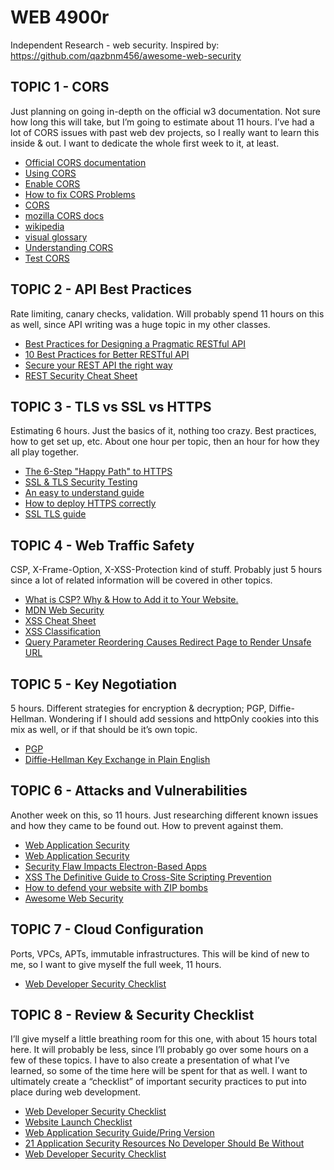 # WEB 4900r
Independent Research - web security.
Inspired by: https://github.com/qazbnm456/awesome-web-security

## TOPIC 1 - CORS
Just planning on going in-depth on the official w3 documentation. Not sure how long this will take, but I’m going to estimate about 11 hours. I’ve had a lot of CORS issues with past web dev projects, so I really want to learn this inside & out. I want to dedicate the whole first week to it, at least.
* [Official CORS documentation](https://www.w3.org/TR/cors/)
* [Using CORS](https://www.html5rocks.com/en/tutorials/cors/)
* [Enable CORS](https://enable-cors.org/)
* [How to fix CORS Problems](http://restlet.com/company/blog/2016/09/27/how-to-fix-cors-problems/)
* [CORS](https://expressionengine.com/learn/cross-origin-resource-sharing-cors)
* [mozilla CORS docs](https://developer.mozilla.org/en-US/docs/Web/HTTP/CORS)
* [wikipedia](https://en.wikipedia.org/wiki/Cross-origin_resource_sharing)
* [visual glossary](https://www.maxcdn.com/one/visual-glossary/cors/)
* [Understanding CORS](https://spring.io/understanding/CORS)
* [Test CORS](https://www.test-cors.org/)

## TOPIC 2 - API Best Practices
Rate limiting, canary checks, validation. Will probably spend 11 hours on this as well, since API writing was a huge topic in my other classes.
* [Best Practices for Designing a Pragmatic RESTful API](https://www.vinaysahni.com/best-practices-for-a-pragmatic-restful-api)
* [10 Best Practices for Better RESTful API](https://blog.mwaysolutions.com/2014/06/05/10-best-practices-for-better-restful-api/)
* [Secure your REST API the right way](https://stormpath.com/blog/secure-your-rest-api-right-way)
* [REST Security Cheat Sheet](https://www.owasp.org/index.php/REST_Security_Cheat_Sheet#Sensitive_information_in_HTTP_requests)

## TOPIC 3 - TLS vs SSL vs HTTPS
Estimating 6 hours. Just the basics of it, nothing too crazy.  Best practices, how to get set up, etc. About one hour per topic, then an hour for how they all play together.
* [The 6-Step "Happy Path" to HTTPS](https://www.troyhunt.com/the-6-step-happy-path-to-https/)
* [SSL & TLS Security Testing](https://www.aptive.co.uk/blog/tls-ssl-security-testing/)
* [An easy to understand guide](https://www.clickssl.net/blog/an-easy-to-understand-guide-ssl-tls-https-ssl-certificate-and-https)
* [How to deploy HTTPS correctly](https://www.eff.org/https-everywhere/deploying-https)
* [SSL TLS guide](https://www.acunetix.com/blog/articles/tls-ssl-terminology-basics-part-3/)

## TOPIC 4 - Web Traffic Safety
CSP, X-Frame-Option, X-XSS-Protection kind of stuff. Probably just 5 hours since a lot of related information will be covered in other topics.
* [What is CSP? Why & How to Add it to Your Website.](https://dev.to/mattferderer/what-is-csp-why--how-to-add-it-to-your-website-28df)
* [MDN Web Security](https://developer.mozilla.org/en-US/docs/Web/Security)
* [XSS Cheat Sheet](https://leanpub.com/xss)
* [XSS Classification](http://www.xssed.com/xssinfo)
* [Query Parameter Reordering Causes Redirect Page to Render Unsafe URL](https://hackerone.com/reports/293689)

## TOPIC 5 - Key Negotiation
5 hours. Different strategies for encryption & decryption; PGP, Diffie-Hellman.  Wondering if I should add sessions and httpOnly cookies into this mix as well, or if that should be it’s own topic.
* [PGP](https://en.wikipedia.org/wiki/Pretty_Good_Privacy)
* [Diffie-Hellman Key Exchange in Plain English](https://security.stackexchange.com/questions/45963/diffie-hellman-key-exchange-in-plain-english)

## TOPIC 6 - Attacks and Vulnerabilities
Another week on this, so 11 hours. Just researching different known issues and how they came to be found out. How to prevent against them. 
* [Web Application Security](https://msdn.microsoft.com/en-us/library/ff649461.aspx)
* [Web Application Security](https://en.wikipedia.org/wiki/Web_application_security)
* [Security Flaw Impacts Electron-Based Apps](https://www.bleepingcomputer.com/news/security/security-flaw-impacts-electron-based-apps/)
* [XSS The Definitive Guide to Cross-Site Scripting Prevention](https://www.checkmarx.com/2015/04/14/xss-the-definitive-guide-to-cross-site-scripting-prevention/)
* [How to defend your website with ZIP bombs](https://blog.haschek.at/2017/how-to-defend-your-website-with-zip-bombs.html)
* [Awesome Web Security](https://github.com/qazbnm456/awesome-web-security)

## TOPIC 7 - Cloud Configuration
Ports, VPCs, APTs, immutable infrastructures. This will be kind of new to me, so I want to give myself the full week, 11 hours.
* [Web Developer Security Checklist](https://dev.to/powerdowncloud/web-developer-security-checklist-1knh?utm_source=digest_mailer&utm_medium=email&utm_campaign=digest_email)

## TOPIC 8 - Review & Security Checklist
I’ll give myself a little breathing room for this one, with about 15 hours total here. It will probably be less, since I’ll probably go over some hours on a few of these topics. I have to also create a presentation of what I’ve learned, so some of the time here will be spent for that as well. I want to ultimately create a “checklist” of important security practices to put into place during web development.
* [Web Developer Security Checklist](https://dev.to/powerdowncloud/web-developer-security-checklist-1knh?utm_source=digest_mailer&utm_medium=email&utm_campaign=digest_email)
* [Website Launch Checklist](https://websitelaunchchecklist.com/)
* [Web Application Security Guide/Pring Version](https://en.wikibooks.org/wiki/Web_Application_Security_Guide/Print_version)
* [21 Application Security Resources No Developer Should Be Without](https://www.checkmarx.com/2015/12/11/21-application-security-resources-no-developer-should-be-without/)
* [Web Developer Security Checklist](https://www.powerdown.io/blog/posts/stories/web-developer-security-checklist.html)
